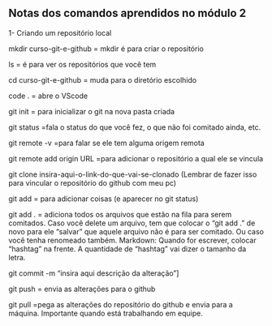 ## Notas dos comandos aprendidos no módulo 2

1-	Criando um repositório local

mkdir curso-git-e-github   = mkdir é para criar o repositório

ls = é para ver os repositórios que você tem

cd curso-git-e-github = muda para o diretório escolhido

code . = abre o VScode

git init = para inicializar o git na nova pasta criada

git status =fala o status do que você fez, o que não foi comitado ainda, etc.

git remote -v =para falar se ele tem alguma origem remota

git remote add origin URL =para adicionar o repositório a qual ele se vincula

git clone insira-aqui-o-link-do-que-vai-se-clonado           (Lembrar de fazer isso para vincular o repositório do github com meu pc)

git add <file>= para adicionar coisas (e aparecer no git status)

git add . = adiciona todos os arquivos que estão na fila para serem comitados.
Caso você delete um arquivo, tem que colocar o “git add .” de novo para ele “salvar” que aquele arquivo não é para ser comitado. Ou caso você tenha renomeado também.
Markdown: Quando for escrever, colocar “hashtag” na frente. A quantidade de “hashtag” vai dizer o tamanho da letra.

git commit -m “insira aqui descrição da alteração”]

git push = envia as alterações para o github

git pull =pega as alterações do repositório do github e envia para a máquina. Importante quando está trabalhando em equipe.
